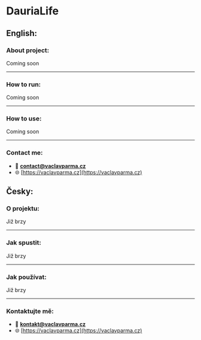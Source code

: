 # DauriaLife

## English:

### About project:

Coming soon

---

### How to run:

Coming soon

---

### How to use:

Coming soon

---

### Contact me:

- 📧 **contact@vaclavparma.cz**
- 🌐 [https://vaclavparma.cz](https://vaclavparma.cz)


## Česky:

### O projektu:

Již brzy

---

### Jak spustit:

Již brzy

---

### Jak používat:

Již brzy

---

### Kontaktujte mě:

- 📧 **kontakt@vaclavparma.cz**
- 🌐 [https://vaclavparma.cz](https://vaclavparma.cz)